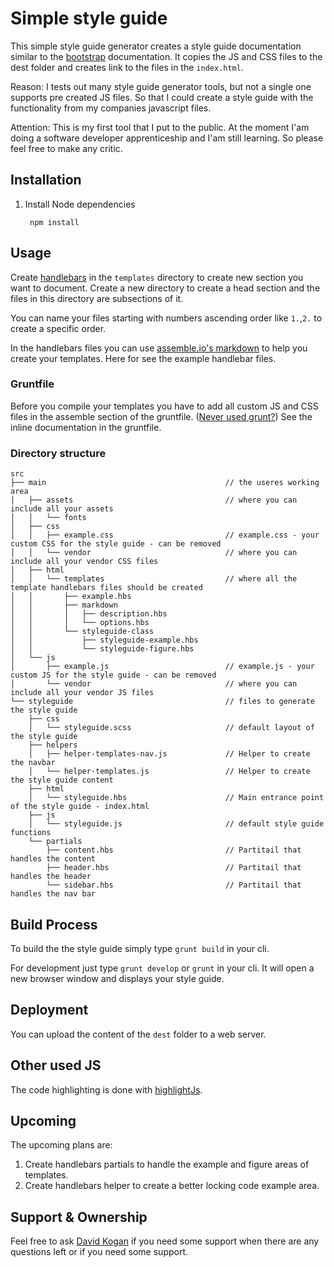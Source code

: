 # Simple style guide

This simple style guide generator creates a style guide documentation similar to the [bootstrap](http://getbootstrap.com/) 
documentation. It copies the JS and CSS files to the dest folder and creates link to the files in the `index.html`.

Reason:
I tests out many style guide generator tools, but not a single one supports pre created JS files.
So that I could create a style guide with the functionality from my companies javascript files.

Attention:
This is my first tool that I put to the public. At the moment I'am doing a software developer apprenticeship and I'am 
still learning. So please feel free to make any critic.


## Installation

1. Install Node dependencies

        npm install

## Usage

Create [handlebars](http://handlebarsjs.com/) in the `templates` directory to create new section you want to document. Create 
a new directory to create a head section and the files in this directory are subsections of it.

You can name your files starting with numbers ascending order like `1.`,`2.` to create a specific order.

In the handlebars files you can use [assemble.io's markdown](http://assemble.io/docs/Markdown.html) to help you create your templates. Here for see the example
handlebar files.

### Gruntfile

Before you compile your templates you have to add all custom JS and CSS files in the assemble section of the gruntfile.
([Never used grunt?](https://gruntjs.com/))
See the inline documentation in the gruntfile.

### Directory structure
    src
    ├── main                                        // the useres working area
    │   ├── assets                                  // where you can include all your assets
    │   │   └── fonts
    │   ├── css                                     
    │   │   ├── example.css                         // example.css - your custom CSS for the style guide - can be removed
    │   │   └── vendor                              // where you can include all your vendor CSS files
    │   ├── html                            
    │   │   └── templates                           // where all the template handlebars files should be created
    │   │       ├── example.hbs
    │   │       ├── markdown
    │   │       │   ├── description.hbs
    │   │       │   └── options.hbs
    │   │       └── styleguide-class
    │   │           ├── styleguide-example.hbs
    │   │           └── styleguide-figure.hbs
    │   └── js                                       
    │       ├── example.js                          // example.js - your custom JS for the style guide - can be removed
    │       └── vendor                              // where you can include all your vendor JS files
    └── styleguide                                  // files to generate the style guide
        ├── css
        │   └── styleguide.scss                     // default layout of the style guide
        ├── helpers
        │   ├── helper-templates-nav.js             // Helper to create the navbar
        │   └── helper-templates.js                 // Helper to create the style guide content
        ├── html
        │   └── styleguide.hbs                      // Main entrance point of the style guide - index.html
        ├── js
        │   └── styleguide.js                       // default style guide functions
        └── partials
            ├── content.hbs                         // Partitail that handles the content
            ├── header.hbs                          // Partitail that handles the header
            └── sidebar.hbs                         // Partitail that handles the nav bar


## Build Process
To build the the style guide simply type `grunt build` in your cli.

For development just type `grunt develop` or `grunt` in your cli. It will open a new browser window and displays your 
style guide.

## Deployment
You can upload the content of the `dest` folder to a web server.

## Other used JS

The code highlighting is done with [highlightJs](https://highlightjs.org/).

## Upcoming

The upcoming plans are:

1. Create handlebars partials to handle the example and figure areas of templates.
2. Create handlebars helper to create a better locking code example area.

## Support & Ownership

Feel free to ask [David Kogan](david_kogan@hotmail.de) if you need some support when there are any questions left or if you need some support.



